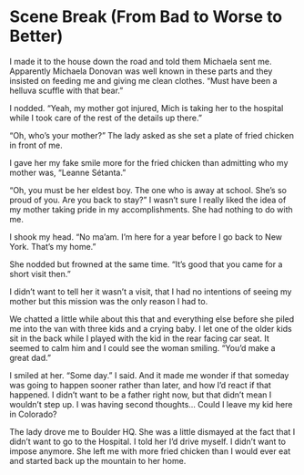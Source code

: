 # Scene Break (From Bad to Worse to Better)

I made it to the house down the road and told them Michaela sent me. Apparently Michaela Donovan was well known in these parts and they insisted on feeding me and giving me clean clothes. “Must have been a helluva scuffle with that bear.”

I nodded. “Yeah, my mother got injured, Mich is taking her to the hospital while I took care of the rest of the details up there.”

“Oh, who’s your mother?” The lady asked as she set a plate of fried chicken in front of me.

I gave her my fake smile more for the fried chicken than admitting who my mother was, “Leanne Sétanta.”

“Oh, you must be her eldest boy. The one who is away at school. She’s so proud of you. Are you back to stay?” I wasn’t sure I really liked the idea of my mother taking pride in my accomplishments. She had nothing to do with me.

I shook my head. “No ma’am. I’m here for a year before I go back to New York. That’s my home.”

She nodded but frowned at the same time. “It’s good that you came for a short visit then.”

I didn’t want to tell her it wasn’t a visit, that I had no intentions of seeing my mother but this mission was the only reason I had to.

We chatted a little while about this that and everything else before she piled me into the van with three kids and a crying baby. I let one of the older kids sit in the back while I played with the kid in the rear facing car seat. It seemed to calm him and I could see the woman smiling. “You’d make a great dad.”

I smiled at her. “Some day.” I said. And it made me wonder if that someday was going to happen sooner rather than later, and how I’d react if that happened. I didn’t want to be a father right now, but that didn’t mean I wouldn’t step up. I was having second thoughts… Could I leave my kid here in Colorado?

The lady drove me to Boulder HQ. She was a little dismayed at the fact that I didn’t want to go to the Hospital. I told her I’d drive myself. I didn’t want to impose anymore. She left me with more fried chicken than I would ever eat and started back up the mountain to her home.

